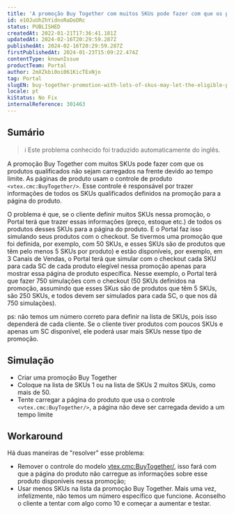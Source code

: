 ```yaml
---
title: 'A promoção Buy Together com muitos SKUs pode fazer com que os produtos qualificados não sejam carregados na frente (tempo limite)'
id: e1OJuUhZhYidnoRaDoDRc
status: PUBLISHED
createdAt: 2022-01-21T17:36:41.181Z
updatedAt: 2024-02-16T20:29:59.287Z
publishedAt: 2024-02-16T20:29:59.287Z
firstPublishedAt: 2024-01-23T15:09:22.474Z
contentType: knownIssue
productTeam: Portal
author: 2mXZkbi0oi061KicTExNjo
tag: Portal
slugEN: buy-together-promotion-with-lots-of-skus-may-let-the-eligible-products-not-to-load-on-the-front-timeout
locale: pt
kiStatus: No Fix
internalReference: 301463
---
```


## Sumário

>ℹ️ Este problema conhecido foi traduzido automaticamente do inglês.


A promoção Buy Together com muitos SKUs pode fazer com que os produtos qualificados não sejam carregados na frente devido ao tempo limite. As páginas de produto usam o controle de produto `<vtex.cmc:BuyTogether/>`. Esse controle é responsável por trazer informações de todos os SKUs qualificados definidos na promoção para a página do produto.

O problema é que, se o cliente definir muitos SKUs nessa promoção, o Portal terá que trazer essas informações (preço, estoque etc.) de todos os produtos desses SKUs para a página do produto. E o Portal faz isso simulando seus produtos com o checkout. Se tivermos uma promoção que foi definida, por exemplo, com 50 SKUs, e esses SKUs são de produtos que têm pelo menos 5 SKUs por produto) e estão disponíveis, por exemplo, em 3 Canais de Vendas, o Portal terá que simular com o checkout cada SKU para cada SC de cada produto elegível nessa promoção apenas para mostrar essa página de produto específica. Nesse exemplo, o Portal terá que fazer 750 simulações com o checkout (50 SKUs definidos na promoção, assumindo que esses SKus são de produtos que têm 5 SKUs, são 250 SKUs, e todos devem ser simulados para cada SC, o que nos dá 750 simulações).

ps: não temos um número correto para definir na lista de SKUs, pois isso dependerá de cada cliente. Se o cliente tiver produtos com poucos SKUs e apenas um SC disponível, ele poderá usar mais SKUs nesse tipo de promoção.

## Simulação


- Criar uma promoção Buy Together
- Coloque na lista de SKUs 1 ou na lista de SKUs 2 muitos SKUs, como mais de 50.
- Tente carregar a página do produto que usa o controle `<vtex.cmc:BuyTogether/>`, a página não deve ser carregada devido a um tempo limite

## Workaround


Há duas maneiras de "resolver" esse problema:
- Remover o controle do modelo <vtex.cmc:BuyTogether/>, isso fará com que a página do produto não carregue as informações sobre esse produto disponíveis nessa promoção;
- Usar menos SKUs na lista da promoção Buy Together. Mais uma vez, infelizmente, não temos um número específico que funcione. Aconselho o cliente a tentar com algo como 10 e começar a aumentar e testar.



